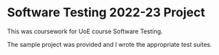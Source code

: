 # Software Testing 2022-23 Project

This was coursework for UoE course Software Testing.

The sample project was provided and I wrote the appropriate test suites.
